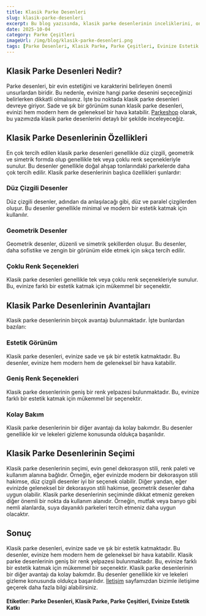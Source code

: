 ```yaml
---
title: Klasik Parke Desenleri
slug: klasik-parke-desenleri
excerpt: Bu blog yazısında, klasik parke desenlerinin inceliklerini, onların evinize nasıl bir estetik katkı sağladığını keşfedeceksiniz.
date: 2025-10-04
category: Parke Çeşitleri
imageUrl: /img/blog/klasik-parke-desenleri.png
tags: [Parke Desenleri, Klasik Parke, Parke Çeşitleri, Evinize Estetik Katkı]
---
```


<h2>Klasik Parke Desenleri Nedir?</h2>
<p>Parke desenleri, bir evin estetiğini ve karakterini belirleyen önemli unsurlardan biridir. Bu nedenle, evinize hangi parke desenini seçeceğinizi belirlerken dikkatli olmalısınız. İşte bu noktada klasik parke desenleri devreye giriyor. Sade ve şık bir görünüm sunan klasik parke desenleri, evinizi hem modern hem de geleneksel bir hava katabilir. <a href="https://parkeshop.com">Parkeshop</a> olarak, bu yazımızda klasik parke desenlerini detaylı bir şekilde inceleyeceğiz.</p>

<h2>Klasik Parke Desenlerinin Özellikleri</h2>
<p>En çok tercih edilen klasik parke desenleri genellikle düz çizgili, geometrik ve simetrik formda olup genellikle tek veya çoklu renk seçenekleriyle sunulur. Bu desenler genellikle doğal ahşap tonlarındaki parkelerde daha çok tercih edilir. Klasik parke desenlerinin başlıca özellikleri şunlardır:</p>

<h3>Düz Çizgili Desenler</h3>
<p>Düz çizgili desenler, adından da anlaşılacağı gibi, düz ve paralel çizgilerden oluşur. Bu desenler genellikle minimal ve modern bir estetik katmak için kullanılır.</p>

<h3>Geometrik Desenler</h3>
<p>Geometrik desenler, düzenli ve simetrik şekillerden oluşur. Bu desenler, daha sofistike ve zengin bir görünüm elde etmek için sıkça tercih edilir.</p>

<h3>Çoklu Renk Seçenekleri</h3>
<p>Klasik parke desenleri genellikle tek veya çoklu renk seçenekleriyle sunulur. Bu, evinize farklı bir estetik katmak için mükemmel bir seçenektir.</p>

<h2>Klasik Parke Desenlerinin Avantajları</h2>
<p>Klasik parke desenlerinin birçok avantajı bulunmaktadır. İşte bunlardan bazıları:</p>

<h3>Estetik Görünüm</h3>
<p>Klasik parke desenleri, evinize sade ve şık bir estetik katmaktadır. Bu desenler, evinize hem modern hem de geleneksel bir hava katabilir.</p>

<h3>Geniş Renk Seçenekleri</h3>
<p>Klasik parke desenlerinin geniş bir renk yelpazesi bulunmaktadır. Bu, evinize farklı bir estetik katmak için mükemmel bir seçenektir.</p>

<h3>Kolay Bakım</h3>
<p>Klasik parke desenlerinin bir diğer avantajı da kolay bakımdır. Bu desenler genellikle kir ve lekeleri gizleme konusunda oldukça başarılıdır.</p>

<h2>Klasik Parke Desenlerinin Seçimi</h2>
<p>Klasik parke desenlerinin seçimi, evin genel dekorasyon stili, renk paleti ve kullanım alanına bağlıdır. Örneğin, eğer evinizde modern bir dekorasyon stili hakimse, düz çizgili desenler iyi bir seçenek olabilir. Diğer yandan, eğer evinizde geleneksel bir dekorasyon stili hakimse, geometrik desenler daha uygun olabilir. Klasik parke desenlerinin seçiminde dikkat etmeniz gereken diğer önemli bir nokta da kullanım alanıdır. Örneğin, mutfak veya banyo gibi nemli alanlarda, suya dayanıklı parkeleri tercih etmeniz daha uygun olacaktır.</p>

<h2>Sonuç</h2>
<p>Klasik parke desenleri, evinize sade ve şık bir estetik katmaktadır. Bu desenler, evinize hem modern hem de geleneksel bir hava katabilir. Klasik parke desenlerinin geniş bir renk yelpazesi bulunmaktadır. Bu, evinize farklı bir estetik katmak için mükemmel bir seçenektir. Klasik parke desenlerinin bir diğer avantajı da kolay bakımdır. Bu desenler genellikle kir ve lekeleri gizleme konusunda oldukça başarılıdır. <a href="https://parkeshop.com/contact">İletişim</a> sayfamızdan bizimle iletişime geçerek daha fazla bilgi alabilirsiniz.</p>

<h4>Etiketler: Parke Desenleri, Klasik Parke, Parke Çeşitleri, Evinize Estetik Katkı</h4>